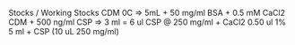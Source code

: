 Stocks / Working Stocks
  CDM 0C =>  5mL + 50 mg/ml BSA + 0.5 mM CaCl2
  CDM + 500 ng/ml CSP => 3 ml = 6 ul CSP @ 250 mg/ml + CaCl2 0.50 ul 1%
  5 ml + CSP (10 uL 250 mg/ml)
